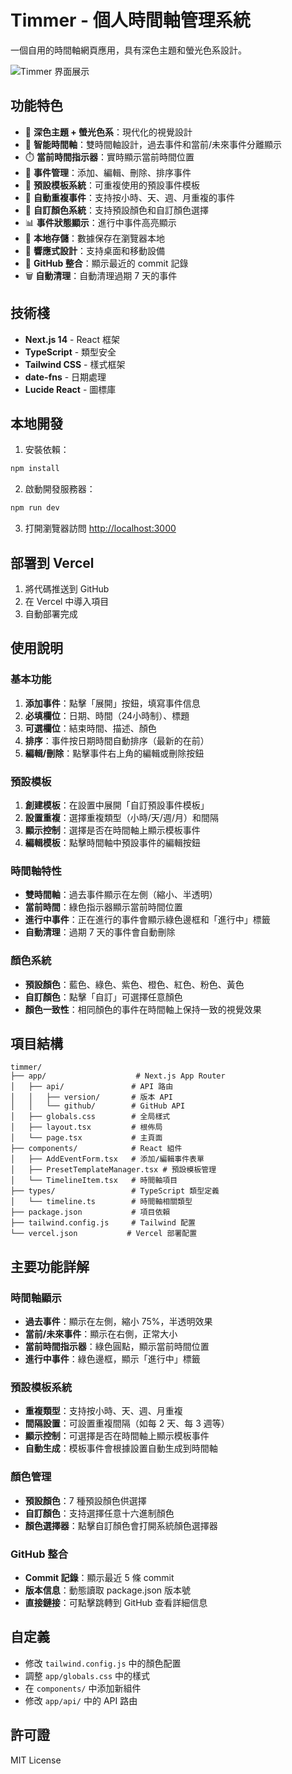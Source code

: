 # Timmer - 個人時間軸管理系統

一個自用的時間軸網頁應用，具有深色主題和螢光色系設計。

![Timmer 界面展示](/p1.png)

## 功能特色

- 🎨 **深色主題 + 螢光色系**：現代化的視覺設計
- 📅 **智能時間軸**：雙時間軸設計，過去事件和當前/未來事件分離顯示
- ⏱️ **當前時間指示器**：實時顯示當前時間位置
- 📝 **事件管理**：添加、編輯、刪除、排序事件
- 🎯 **預設模板系統**：可重複使用的預設事件模板
- 🔄 **自動重複事件**：支持按小時、天、週、月重複的事件
- 🎨 **自訂顏色系統**：支持預設顏色和自訂顏色選擇
- 📊 **事件狀態顯示**：進行中事件高亮顯示
- 💾 **本地存儲**：數據保存在瀏覽器本地
- 📱 **響應式設計**：支持桌面和移動設備
- 🔗 **GitHub 整合**：顯示最近的 commit 記錄
- 🗑️ **自動清理**：自動清理過期 7 天的事件

## 技術棧

- **Next.js 14** - React 框架
- **TypeScript** - 類型安全
- **Tailwind CSS** - 樣式框架
- **date-fns** - 日期處理
- **Lucide React** - 圖標庫

## 本地開發

1. 安裝依賴：
```bash
npm install
```

2. 啟動開發服務器：
```bash
npm run dev
```

3. 打開瀏覽器訪問 [http://localhost:3000](http://localhost:3000)

## 部署到 Vercel

1. 將代碼推送到 GitHub
2. 在 Vercel 中導入項目
3. 自動部署完成

## 使用說明

### 基本功能
1. **添加事件**：點擊「展開」按鈕，填寫事件信息
2. **必填欄位**：日期、時間（24小時制）、標題
3. **可選欄位**：結束時間、描述、顏色
4. **排序**：事件按日期時間自動排序（最新的在前）
5. **編輯/刪除**：點擊事件右上角的編輯或刪除按鈕

### 預設模板
1. **創建模板**：在設置中展開「自訂預設事件模板」
2. **設置重複**：選擇重複類型（小時/天/週/月）和間隔
3. **顯示控制**：選擇是否在時間軸上顯示模板事件
4. **編輯模板**：點擊時間軸中預設事件的編輯按鈕

### 時間軸特性
- **雙時間軸**：過去事件顯示在左側（縮小、半透明）
- **當前時間**：綠色指示器顯示當前時間位置
- **進行中事件**：正在進行的事件會顯示綠色邊框和「進行中」標籤
- **自動清理**：過期 7 天的事件會自動刪除

### 顏色系統
- **預設顏色**：藍色、綠色、紫色、橙色、紅色、粉色、黃色
- **自訂顏色**：點擊「自訂」可選擇任意顏色
- **顏色一致性**：相同顏色的事件在時間軸上保持一致的視覺效果

## 項目結構

```
timmer/
├── app/                    # Next.js App Router
│   ├── api/               # API 路由
│   │   ├── version/       # 版本 API
│   │   └── github/        # GitHub API
│   ├── globals.css        # 全局樣式
│   ├── layout.tsx         # 根佈局
│   └── page.tsx           # 主頁面
├── components/            # React 組件
│   ├── AddEventForm.tsx   # 添加/編輯事件表單
│   ├── PresetTemplateManager.tsx # 預設模板管理
│   └── TimelineItem.tsx   # 時間軸項目
├── types/                 # TypeScript 類型定義
│   └── timeline.ts        # 時間軸相關類型
├── package.json           # 項目依賴
├── tailwind.config.js     # Tailwind 配置
└── vercel.json           # Vercel 部署配置
```

## 主要功能詳解

### 時間軸顯示
- **過去事件**：顯示在左側，縮小 75%，半透明效果
- **當前/未來事件**：顯示在右側，正常大小
- **當前時間指示器**：綠色圓點，顯示當前時間位置
- **進行中事件**：綠色邊框，顯示「進行中」標籤

### 預設模板系統
- **重複類型**：支持按小時、天、週、月重複
- **間隔設置**：可設置重複間隔（如每 2 天、每 3 週等）
- **顯示控制**：可選擇是否在時間軸上顯示模板事件
- **自動生成**：模板事件會根據設置自動生成到時間軸

### 顏色管理
- **預設顏色**：7 種預設顏色供選擇
- **自訂顏色**：支持選擇任意十六進制顏色
- **顏色選擇器**：點擊自訂顏色會打開系統顏色選擇器

### GitHub 整合
- **Commit 記錄**：顯示最近 5 條 commit
- **版本信息**：動態讀取 package.json 版本號
- **直接鏈接**：可點擊跳轉到 GitHub 查看詳細信息

## 自定義

- 修改 `tailwind.config.js` 中的顏色配置
- 調整 `app/globals.css` 中的樣式
- 在 `components/` 中添加新組件
- 修改 `app/api/` 中的 API 路由

## 許可證

MIT License 
